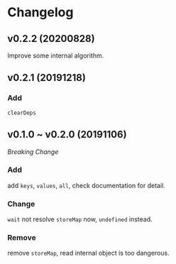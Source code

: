 # Changelog

## v0.2.2 (20200828)

Improve some internal algorithm.

## v0.2.1 (20191218)

### Add

`clearDeps`

## v0.1.0 ~ v0.2.0 (20191106)

*Breaking Change*

### Add 

add `keys`, `values`, `all`, check documentation for detail.  

### Change 

`wait` not resolve `storeMap` now, `undefined` instead.  

### Remove 

remove `storeMap`, read internal object is too dangerous.  

